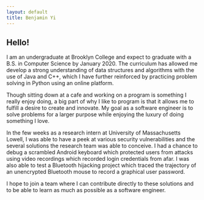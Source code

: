 ```yaml
---
layout: default
title: Benjamin Yi
---
```


<!-- <img class="profile-picture" src="benport.png"> -->

## Hello!

I am an undergraduate at Brooklyn College and expect to graduate with a B.S. in Computer Science by January 2020. The curriculum has allowed me develop a strong understanding of data structures and algorithms with the use of Java and C++, which I have further reinforced by practicing problem solving in Python using an online platform.

Though sitting down at a cafe and working on a program is something I really enjoy doing, a big part of why I like to program is that it allows me to fulfill a desire to create and innovate. My goal as a software engineer is to solve problems for a larger purpose while enjoying the luxury of doing something I love.

In the few weeks as a research intern at University of Massachusetts Lowell, I was able to have a peek at various security vulnerabilities and the several solutions the research team was able to conceive. I had a chance to debug a scrambled Android keyboard which protected users from attacks using video recordings which recorded login credentials from afar. I was also able to test a Bluetooth hijacking project which traced the trajectory of an unencrypted Bluetooth mouse to record a graphical user password.

I hope to join a team where I can contribute directly to these solutions and to be able to learn as much as possible as a software engineer.

